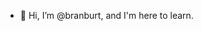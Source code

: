 - 💖 Hi, I’m @branburt,
                      and I'm here to learn.
<!---
branburt/branburt is a ✨ special ✨ repository because its `README.md` (this file) appears on your GitHub profile.
You can click the Preview link to take a look at your changes.
--->


